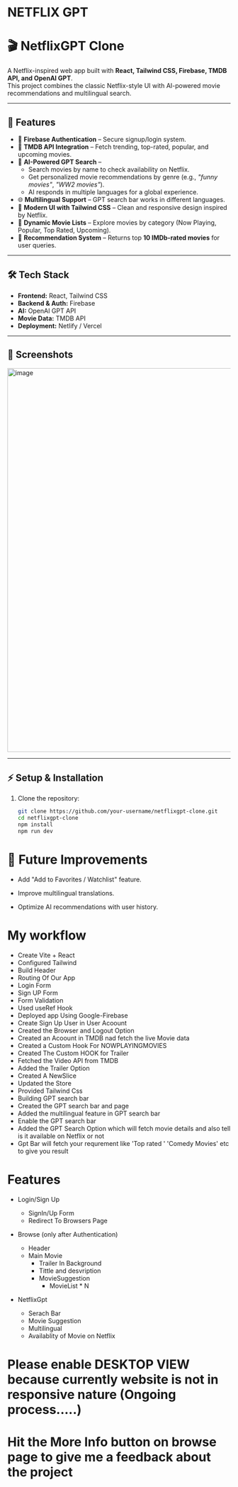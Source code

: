# NETFLIX GPT 



# 🎬 NetflixGPT Clone  

A Netflix-inspired web app built with **React, Tailwind CSS, Firebase, TMDB API, and OpenAI GPT**.  
This project combines the classic Netflix-style UI with AI-powered movie recommendations and multilingual search.  

---

## 🚀 Features  

- 🔑 **Firebase Authentication** – Secure signup/login system.  
- 🎥 **TMDB API Integration** – Fetch trending, top-rated, popular, and upcoming movies.  
- 🤖 **AI-Powered GPT Search** –  
  - Search movies by name to check availability on Netflix.  
  - Get personalized movie recommendations by genre (e.g., *"funny movies"*, *"WW2 movies"*).  
  - AI responds in multiple languages for a global experience.  
- 🌐 **Multilingual Support** – GPT search bar works in different languages.  
- 🎨 **Modern UI with Tailwind CSS** – Clean and responsive design inspired by Netflix.  
- 🔄 **Dynamic Movie Lists** – Explore movies by category (Now Playing, Popular, Top Rated, Upcoming).  
- 🛒 **Recommendation System** – Returns top **10 IMDb-rated movies** for user queries.  

---

## 🛠️ Tech Stack  

- **Frontend:** React, Tailwind CSS  
- **Backend & Auth:** Firebase  
- **AI:** OpenAI GPT API  
- **Movie Data:** TMDB API  
- **Deployment:** Netlify / Vercel  

---

## 📸 Screenshots  
<img width="1888" height="866" alt="image" src="https://github.com/user-attachments/assets/e2930d46-5716-4be4-99cd-cdf247e87ea8" />


---

## ⚡ Setup & Installation  

1. Clone the repository:  
   ```bash
   git clone https://github.com/your-username/netflixgpt-clone.git
   cd netflixgpt-clone
   npm install
   npm run dev

# 🌟 Future Improvements

- Add "Add to Favorites / Watchlist" feature.

- Improve multilingual translations.

- Optimize AI recommendations with user history.

# My workflow
- Create Vite + React
- Configured Tailwind
- Build Header
- Routing Of Our App
- Login Form
- Sign UP Form
- Form Validation
- Used useRef Hook
- Deployed app Using Google-Firebase
- Create Sign Up User in User Acoount
- Created the Browser and Logout Option
- Created an Acoount in TMDB nad fetch the live Movie data
- Created a Custom Hook For NOWPLAYINGMOVIES
- Created The Custom HOOK for Trailer
- Fetched the Video API from TMDB
- Added the Trailer Option
- Created A NewSlice
- Updated the Store
- Provided Tailwind Css
- Building GPT search bar
- Created the GPT search bar and page
- Added the multilingual feature in GPT search bar
- Enable the GPT search bar 
- Added the GPT Search Option which will fetch movie details and also tell is it available on Netflix or not
- Gpt Bar will fetch your requrement like 'Top rated ' 'Comedy Movies' etc to give you result



# Features

- Login/Sign Up 
   - SignIn/Up Form
   - Redirect To Browsers Page

- Browse (only after Authentication)
  - Header
  - Main Movie
    - Trailer In Background
    - Tittle and desvription
    - MovieSuggestion
      - MovieList * N

- NetflixGpt
  - Serach Bar
  - Movie Suggestion
  - Multilingual
  - Availablity of Movie on Netflix



# Please enable DESKTOP VIEW because currently website is not in responsive nature (Ongoing process.....)
# Hit the More Info button on browse page to give me a feedback about the project
